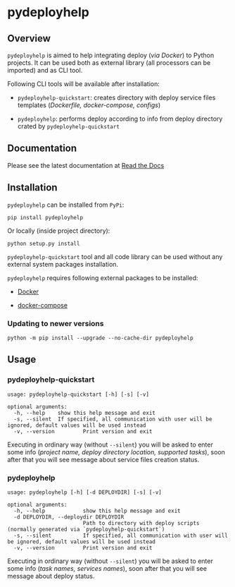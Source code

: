 # pydeployhelp

## Overview

`pydeployhelp` is aimed to help integrating deploy (*via Docker*) to Python projects. It can be used both as
external library (all processors can be imported) and as CLI tool.

Following CLI tools will be available after installation:

- `pydeployhelp-quickstart`: creates directory with deploy service files templates (*Dockerfile, docker-compose, configs*)

- `pydeployhelp`: performs deploy according to info from deploy directory crated by `pydeployhelp-quickstart`

## Documentation

Please see the latest documentation at [Read the Docs](https://pydeployhelp.readthedocs.io/)

## Installation

`pydeployhelp` can be installed from `PyPi`:

```shell
pip install pydeployhelp
```

Or locally (inside project directory):

```shell
python setup.py install
```

`pydeployhelp-quickstart` tool and all code library can be used without any external system packages installation.

`pydeployhelp` requires following external packages to be installed:

- [Docker](https://docs.docker.com/)

- [docker-compose](https://docs.docker.com/compose/)

### Updating to newer versions

```shell
python -m pip install --upgrade --no-cache-dir pydeployhelp
```

## Usage

### pydeployhelp-quickstart

```text
usage: pydeployhelp-quickstart [-h] [-s] [-v]

optional arguments:
  -h, --help    show this help message and exit
  -s, --silent  If specified, all communication with user will be ignored, default values will be used instead
  -v, --version         Print version and exit
```

Executing in ordinary way (without `--silent`) you will be asked to enter some info
(*project name, deploy directory location, supported tasks*),
soon after that you will see message about service files creation status.

### pydeployhelp

```text
usage: pydeployhelp [-h] [-d DEPLOYDIR] [-s] [-v]

optional arguments:
  -h, --help            show this help message and exit
  -d DEPLOYDIR, --deploydir DEPLOYDIR
                        Path to directory with deploy scripts (normally generated via `pydeployhelp-quickstart`)
  -s, --silent          If specified, all communication with user will be ignored, default values will be used instead
  -v, --version         Print version and exit
```

Executing in ordinary way (without `--silent`) you will be asked to enter some info
(*task names, services names*),
soon after that you will see message about deploy status.
